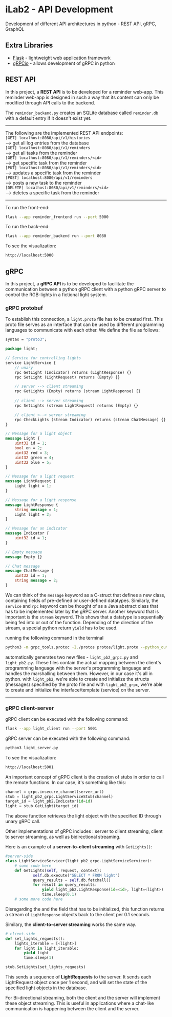 # iLab2 - API Development

Development of different API architectures in python - REST API, gRPC, GraphQL
## Extra Libraries
- [Flask] - lightweight web application framework
- [gRPCio] - allows development of gRPC in python

## REST API
In this project, a **REST API** is to be developed for a reminder web-app. This reminder web-app is designed in such a way that its content can only be modified through API calls to the backend.

The `reminder_backend.py` creates an SQLite database called `reminder.db` with a default entry if it doesn't exist yet. 

---
The following are the implemented REST API endpoints: <br />
`[GET] localhost:8080/api/v1/histories` <br />
--> get all log entries from the database <br />
`[GET] localhost:8080/api/v1/reminders` <br />
--> get all tasks from the reminder <br />
`[GET] localhost:8080/api/v1/reminders/<id>` <br />
--> get specific task from the reminder <br />
`[PUT] localhost:8080/api/v1/reminders/<id>` <br />
--> updates a specific task from the reminder <br />
`[POST] localhost:8080/api/v1/reminders` <br />
--> posts a new task to the reminder <br />
`[DELETE] localhost:8080/api/v1/reminders/<id>` <br />
--> deletes a specific task from the reminder <br />

---
To run the front-end:
```sh
flask --app reminder_frontend run --port 5000
```
To run the back-end:
```sh
flask --app reminder_backend run --port 8080
```
To see the visualization:
```sh
http://localhost:5000
```

## gRPC
In this project, a **gRPC API** is to be developed to facilitate the communication between a python gRPC client with a python gRPC server to control the RGB-lights in a fictional light system.

### gRPC protobuf
To establish this connection, a `light.proto` file has to be created first. This proto file serves as an interface that can be used by different programming languages to communicate with each other. We define the file as follows:
```protobuf
syntax = "proto3";

package light; 

// Service for controlling lights
service LightService {
    // unary
    rpc GetLight (Indicator) returns (LightResponse) {}
    rpc SetLight (LightRequest) returns (Empty) {}

    // server --> client streaming
    rpc GetLights (Empty) returns (stream LightResponse) {}
    
    // client --> server streaming
    rpc SetLights (stream LightRequest) returns (Empty) {}

    // client <--> server streaming
    rpc CheckLights (stream Indicator) returns (stream ChatMessage) {}
}

// Message for a light object
message Light {
    uint32 id = 1;
    bool on = 2;
    uint32 red = 3;
    uint32 green = 4;
    uint32 blue = 5;
}

// Message for a light request
message LightRequest {
    Light light = 1;
}

// Message for a light response
message LightResponse {
    string message = 1;
    Light light = 2;
}

// Message for an indicator
message Indicator {
    uint32 id = 1;
}

// Empty message
message Empty {}

// Chat message 
message ChatMessage {
    uint32 id = 1;
    string message = 2;
}
```
We can think of the `message` keyword as a C-struct that defines a new class, containing fields of pre-defined or user-defined datatypes. Similarly, the `service` and `rpc` keyword can be thought of as a Java abstract class that has to be implemented later by the gRPC server. Another keyword that is important is the `stream` keyword. This shows that a datatype is sequentially being fed into or out of the function. Depending of the direction of the stream, a special python return `yield` has to be used.

running the following command in the terminal
``` sh
python3 -m grpc_tools.protoc -I./protos protos/light.proto --python_out=. --grpc_python_out=.
```
automatically generates two new files - `light_pb2_grpc.py` and `light_pb2.py`. These files contain the actual mapping between the client's programming language with the server's programming language and handles the marshalling between them. However, in our case it's all in python. with  `light_pb2`, we're able to create and initialize the structs (messages) specified by the proto file and with `light_pb2_grpc`, we're able to create and initialize the interface/template (service) on the server.

---
### gRPC client-server
gRPC client can be executed with the following command: 
```sh
flask --app light_client run --port 5001
```
gRPC server can be executed with the following command: 
```sh
python3 light_server.py
```
To see the visualization:
```sh
http://localhost:5001
```

An important concept of gRPC client is the creation of stubs in order to call the remote functions. In our case, it's something like this: 

```python
channel = grpc.insecure_channel(server_url)
stub = light_pb2_grpc.LightServiceStub(channel)
target_id = light_pb2.Indicator(id=id)
light = stub.GetLight(target_id)
```

The above function retrieves the light object with the specified ID through unary gRPC call. 

Other implementations of gRPC includes : server to client streaming, client to server streaming, as well as bidirectional streaming.

Here is an example of a **server-to-client streaming** with  `GetLights()`: 
``` python
#server-side
class LightServiceServicer(light_pb2_grpc.LightServiceServicer):
    # some code here
    def GetLights(self, request, context):
            self.db.execute("SELECT * FROM light")
            query_results = self.db.fetchall()
            for result in query_results:
                yield light_pb2.LightResponse(id=<id>, light=<light>)
                time.sleep(0.1)
    # some more code here
```
Disregarding the <id> and the <light> field that has to be initialized, this function returns a stream of `LightResponse` objects back to the client per 0.1 seconds.

Similary, the **client-to-server streaming** works the same way. 
``` python
# client-side
def set_lights_requests():
    lights_iterable = [<light>]
    for light in light_iterable:
        yield light
        time.sleep(1)

stub.SetLights(set_lights_requests)
```
This sends a sequence of **LightRequests** to the server. It sends each LightRequest object once per 1 second, and will set the state of the specified light objects in the database.

For Bi-directional streaming, both the client and the server will implement these object streaming. This is useful in applications where a chat-like communication is happening between the client and the server.


[//]: # 
   [flask]: <https://flask.palletsprojects.com/en/2.2.x/>
   [grpcio]: <https://grpc.io/docs/languages/python/quickstart/>
   
